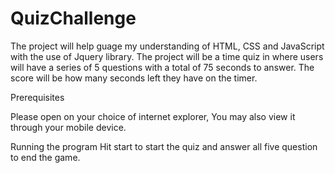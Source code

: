 # QuizChallenge

The project will help guage my understanding of HTML, CSS and JavaScript with the use of Jquery library. The project will be a time quiz in where users will have a series of 5 questions with a total of 75 seconds to answer. The score will be how many seconds left they have on the timer.

Prerequisites

Please open on your choice of internet explorer, You may also view it through your mobile device.

Running the program
Hit start to start the quiz and answer all five question to end the game.
